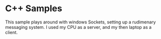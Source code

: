 C++ Samples
==============

This sample plays around with windows Sockets, setting up a rudimenary messaging system.
I used my CPU as a server, and my then laptop as a client.
